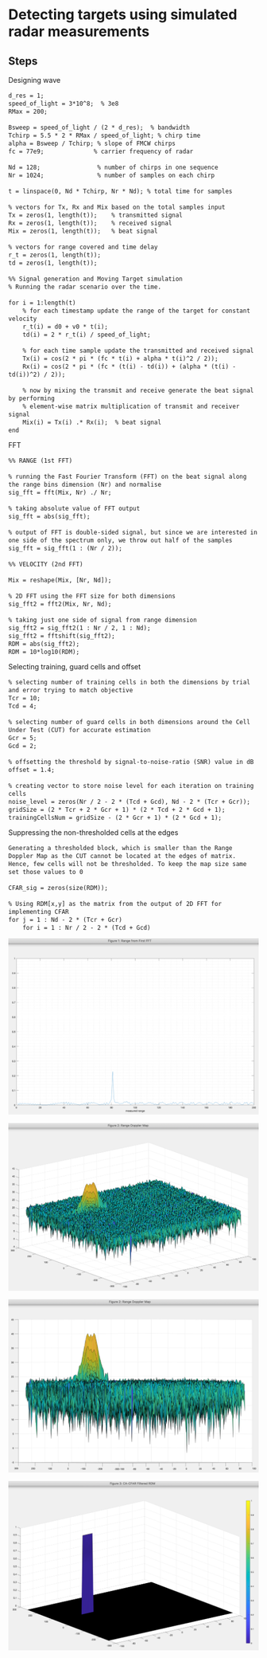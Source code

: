 # Detecting targets using simulated radar measurements

## Steps

Designing wave

    d_res = 1;
    speed_of_light = 3*10^8;  % 3e8
    RMax = 200;

    Bsweep = speed_of_light / (2 * d_res);  % bandwidth
    Tchirp = 5.5 * 2 * RMax / speed_of_light; % chirp time
    alpha = Bsweep / Tchirp; % slope of FMCW chirps
    fc = 77e9;              % carrier frequency of radar 
                                                        
    Nd = 128;                % number of chirps in one sequence
    Nr = 1024;               % number of samples on each chirp    

    t = linspace(0, Nd * Tchirp, Nr * Nd); % total time for samples

    % vectors for Tx, Rx and Mix based on the total samples input
    Tx = zeros(1, length(t));    % transmitted signal
    Rx = zeros(1, length(t));    % received signal
    Mix = zeros(1, length(t));   % beat signal

    % vectors for range covered and time delay
    r_t = zeros(1, length(t));
    td = zeros(1, length(t));

    %% Signal generation and Moving Target simulation
    % Running the radar scenario over the time. 

    for i = 1:length(t)         
        % for each timestamp update the range of the target for constant velocity
        r_t(i) = d0 + v0 * t(i);
        td(i) = 2 * r_t(i) / speed_of_light;
        
        % for each time sample update the transmitted and received signal
        Tx(i) = cos(2 * pi * (fc * t(i) + alpha * t(i)^2 / 2));
        Rx(i) = cos(2 * pi * (fc * (t(i) - td(i)) + (alpha * (t(i) - td(i))^2) / 2));
        
        % now by mixing the transmit and receive generate the beat signal by performing
        % element-wise matrix multiplication of transmit and receiver signal
        Mix(i) = Tx(i) .* Rx(i);  % beat signal
    end


FFT

    %% RANGE (1st FFT)

    % running the Fast Fourier Transform (FFT) on the beat signal along the range bins dimension (Nr) and normalise
    sig_fft = fft(Mix, Nr) ./ Nr;

    % taking absolute value of FFT output
    sig_fft = abs(sig_fft);       

    % output of FFT is double-sided signal, but since we are interested in one side of the spectrum only, we throw out half of the samples
    sig_fft = sig_fft(1 : (Nr / 2));

    %% VELOCITY (2nd FFT)

    Mix = reshape(Mix, [Nr, Nd]);

    % 2D FFT using the FFT size for both dimensions
    sig_fft2 = fft2(Mix, Nr, Nd);

    % taking just one side of signal from range dimension
    sig_fft2 = sig_fft2(1 : Nr / 2, 1 : Nd);
    sig_fft2 = fftshift(sig_fft2);
    RDM = abs(sig_fft2);
    RDM = 10*log10(RDM);


Selecting training, guard cells and offset

    % selecting number of training cells in both the dimensions by trial and error trying to match objective
    Tcr = 10;
    Tcd = 4;

    % selecting number of guard cells in both dimensions around the Cell Under Test (CUT) for accurate estimation
    Gcr = 5;
    Gcd = 2;

    % offsetting the threshold by signal-to-noise-ratio (SNR) value in dB
    offset = 1.4;

    % creating vector to store noise level for each iteration on training cells
    noise_level = zeros(Nr / 2 - 2 * (Tcd + Gcd), Nd - 2 * (Tcr + Gcr));
    gridSize = (2 * Tcr + 2 * Gcr + 1) * (2 * Tcd + 2 * Gcd + 1);
    trainingCellsNum = gridSize - (2 * Gcr + 1) * (2 * Gcd + 1);


Suppressing the non-thresholded cells at the edges

    Generating a thresholded block, which is smaller than the Range Doppler Map as the CUT cannot be located at the edges of matrix. Hence, few cells will not be thresholded. To keep the map size same set those values to 0

    CFAR_sig = zeros(size(RDM));

    % Using RDM[x,y] as the matrix from the output of 2D FFT for implementing CFAR
    for j = 1 : Nd - 2 * (Tcr + Gcr)
        for i = 1 : Nr / 2 - 2 * (Tcd + Gcd)


![1D-FFT](graphs/range_1st_FFT.png)

![Range Doppler Map](graphs/range_doppler_map_1.png)

![Same Range Doppler Map](graphs/range_doppler_map_2.png)

![CA-CFAR](graphs/CA-CFAR.png)
